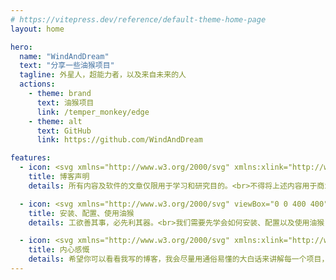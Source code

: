 ```yaml
---
# https://vitepress.dev/reference/default-theme-home-page
layout: home

hero:
  name: "WindAndDream"
  text: "分享一些油猴项目"
  tagline: 外星人，超能力者，以及来自未来的人
  actions:
    - theme: brand
      text: 油猴项目
      link: /temper_monkey/edge
    - theme: alt
      text: GitHub
      link: https://github.com/WindAndDream

features:
  - icon: <svg xmlns="http://www.w3.org/2000/svg" xmlns:xlink="http://www.w3.org/1999/xlink" viewBox="0 0 1024 1024" version="1.1" p-id="3541" width="40" height="40"><path d="M959.256366 512C959.256366 264.98713 759.01287 64.743634 512 64.743634 264.98713 64.743634 64.743634 264.98713 64.743634 512 64.743634 759.01287 264.98713 959.256366 512 959.256366 759.01287 959.256366 959.256366 759.01287 959.256366 512L959.256366 512 959.256366 512 959.256366 512 959.256366 512 959.256366 512ZM117.36203 512C117.36203 294.047467 294.047467 117.36203 512 117.36203 729.952533 117.36203 906.63797 294.047467 906.63797 512 906.63797 729.952533 729.952533 906.63797 512 906.63797 294.047467 906.63797 117.36203 729.952533 117.36203 512L117.36203 512 117.36203 512 117.36203 512 117.36203 512 117.36203 512Z" fill="#FC5143" p-id="3542"/><path d="M484.457558 599.560299C484.457558 622.580963 495.008537 634.091122 516.110812 634.091122 537.213087 634.091122 547.764066 622.580963 547.764066 599.560299L547.764066 280.150193C547.764066 257.129529 537.213087 245.61937 516.110812 245.61937 495.008537 245.61937 484.457558 257.129529 484.457558 280.150193L484.457558 599.560299ZM478.702421 740.561158C480.62081 763.581821 493.090149 775.091981 516.110812 775.091981 539.131476 775.091981 551.600815 763.581821 553.519203 740.561158 551.600815 717.540494 539.131476 705.071155 516.110812 703.152767 493.090149 705.071155 480.62081 717.540494 478.702421 740.561158L478.702421 740.561158Z" fill="#FC5143" p-id="3543"/></svg>
    title: 博客声明
    details: 所有内容及软件的文章仅限用于学习和研究目的。<br>不得将上述内容用于商业或者非法用途，否则，一切后果请用户自负。

  - icon: <svg xmlns="http://www.w3.org/2000/svg" viewBox="0 0 400 400" width="40" height="40" fill="#5a5a5a"><g id="XMLID_273_"><g id="XMLID_78_"><path    id="XMLID_83_" class="st0" d="M304.8,0H95.2C42.6,0,0,42.6,0,95.2v209.6C0,357.4,42.6,400,95.2,400h209.6 c52.6,0,95.2-42.6,95.2-95.2V95.2C400,42.6,357.4,0,304.8,0z M106.3,375C61.4,375,25,338.6,25,293.8c0-44.9,36.4-81.3,81.3-81.3 c44.9,0,81.3,36.4,81.3,81.3C187.5,338.6,151.1,375,106.3,375z M293.8,375c-44.9,0-81.3-36.4-81.3-81.3 c0-44.9,36.4-81.3,81.3-81.3c44.9,0,81.3,36.4,81.3,81.3C375,338.6,338.6,375,293.8,375z"/></g><g id="XMLID_67_" class="st2"><path id="XMLID_74_" class="st3" d="M304.8,0H95.2C42.6,0,0,42.6,0,95.2v209.6C0,357.4,42.6,400,95.2,400h209.6 c52.6,0,95.2-42.6,95.2-95.2V95.2C400,42.6,357.4,0,304.8,0z M106.3,375C61.4,375,25,338.6,25,293.8c0-44.9,36.4-81.3,81.3-81.3 c44.9,0,81.3,36.4,81.3,81.3C187.5,338.6,151.1,375,106.3,375z M293.8,375c-44.9,0-81.3-36.4-81.3-81.3 c0-44.9,36.4-81.3,81.3-81.3c44.9,0,81.3,36.4,81.3,81.3C375,338.6,338.6,375,293.8,375z"/></g></g></svg>
    title: 安装、配置、使用油猴
    details: 工欲善其事，必先利其器。<br>我们需要先学会如何安装、配置以及使用油猴，本博客中有详细教程哦！

  - icon: <svg xmlns="http://www.w3.org/2000/svg" xmlns:xlink="http://www.w3.org/1999/xlink" viewBox="0 0 1024 1024" version="1.1" p-id="4813" width="40" height="40"><path d="M313.066667 101.653333c121.493333-61.76 273.706667-63.573333 395.413333-1.706666-4.266667 4.906667-12.906667 14.72-17.173333 19.626666-113.6-48-245.866667-51.413333-357.76 3.306667-5.12-5.333333-15.36-15.893333-20.48-21.226667z" fill="#EFA654" p-id="4814"/><path d="M201.92 128.746667c5.226667-54.4 80.106667-69.866667 111.146667-27.093334 5.12 5.333333 15.36 15.893333 20.48 21.226667-3.84 15.786667-6.293333 32.426667-14.933334 46.506667-18.56 3.306667-16.746667-21.226667-24.64-32-2.986667-7.466667-6.4-14.72-10.24-21.76-23.893333-29.76-56.64 2.773333-81.813333 13.12z" fill="#B25120" p-id="4815"/><path d="M333.546667 122.88c111.893333-54.72 244.16-51.306667 357.76-3.306667 4.16 18.88 7.466667 37.973333 10.133333 57.066667 6.613333-17.28 12.48-34.88 19.946667-51.946667 56.213333 31.893333 100.16 79.146667 145.173333 124.373334-83.626667-24.96-186.24-31.36-255.253333 31.573333-29.226667 22.186667-36.373333 70.613333-1.813334 91.733333 18.986667 22.613333 44.8 1.066667 66.133334-5.546666-6.293333 37.653333-48.32 53.76-62.08 88.32-54.186667 100.693333-150.826667 179.093333-264.64 198.933333-32.96 6.293333-70.08-1.92-99.413334 17.706667 20.906667 21.226667 36.693333 46.4 53.76 70.613333-61.013333-38.613333-100.266667-105.92-104.64-177.92l-18.986666-1.706667c-6.186667 72.533333 39.146667 133.12 80.64 187.52-42.453333-23.68-82.24-82.453333-135.253334-48.96-42.133333-93.866667-61.546667-204.266667-24.64-303.04 10.24-11.093333 24.746667-16.96 37.76-24.106666 77.226667-33.28 172.16-32.96 245.013334 11.52 36.266667 29.653333 86.186667-33.066667 55.04-65.386667-55.893333-89.066667-174.613333-94.826667-268.693334-84.16 37.973333-37.12 74.773333-77.12 124.48-98.773333 7.893333 10.773333 6.08 35.306667 24.64 32 8.64-14.08 11.093333-30.72 14.933334-46.506667M162.24 405.12c-34.56 5.76-70.933333 35.84-67.306667 73.066667 22.4 30.293333 58.133333 53.546667 97.173334 48.853333 39.68 1.493333 94.933333-31.253333 74.88-77.226667-22.08-32.96-65.493333-53.866667-104.746667-44.693333z" fill="#FDE977" p-id="4816"/><path d="M708.48 99.946667c32.106667-43.733333 106.133333-24.64 113.92 29.013333-26.666667-10.56-56.96-42.026667-84.8-16.533333-4.053333 3.093333-12.16 9.28-16.213333 12.266666-7.466667 17.066667-13.333333 34.666667-19.946667 51.946667-2.666667-19.093333-5.973333-38.186667-10.133333-57.066667 4.266667-4.906667 12.906667-14.72 17.173333-19.626666z" fill="#B25120" p-id="4817"/><path d="M150.186667 240.746667c29.226667-54.72 82.24-92.586667 133.546666-125.12 3.84 7.04 7.253333 14.293333 10.24 21.76-49.706667 21.653333-86.506667 61.653333-124.48 98.773333-4.8 1.173333-14.4 3.413333-19.306666 4.586667zM721.386667 124.693333c4.053333-2.986667 12.16-9.173333 16.213333-12.266666 62.613333 37.973333 120.96 87.573333 157.973333 151.573333-5.866667-3.093333-17.813333-9.066667-23.68-12.16-1.386667-0.64-4.053333-2.026667-5.333333-2.773333-45.013333-45.226667-88.96-92.48-145.173333-124.373334z" fill="#EFA654" p-id="4818"/><path d="M150.186667 240.746667c4.906667-1.173333 14.506667-3.413333 19.306666-4.586667 94.08-10.666667 212.8-4.906667 268.693334 84.16 31.146667 32.32-18.773333 95.04-55.04 65.386667-72.853333-44.48-167.786667-44.8-245.013334-11.52-22.826667 3.946667-45.76-0.32-58.986666-20.586667-21.226667-54.186667 36.586667-84.373333 71.04-112.853333m44.693333 7.36c-28.373333 5.973333-55.68 16.426667-80.106667 32.213333 30.08 11.626667 56.213333 32.64 42.666667 67.626667 54.186667-7.36 109.013333-6.186667 163.413333-4.266667 37.546667 1.066667 66.88 47.36 104.64 29.333333 22.826667-55.786667-37.546667-94.933333-82.56-109.973333-47.786667-12.373333-98.773333-26.133333-148.053333-14.933333zM611.306667 280.64c69.013333-62.933333 171.626667-56.533333 255.253333-31.573333 1.28 0.746667 3.946667 2.133333 5.333333 2.773333 5.866667 3.093333 17.813333 9.066667 23.68 12.16 0.64 0.32 1.813333 1.066667 2.453334 1.493333 39.146667 22.293333 80 70.08 48.106666 115.2l-8.213333 12.373334c-83.84-26.24-175.573333-70.186667-262.293333-26.24-21.333333 6.613333-47.146667 28.16-66.133334 5.546666-34.56-21.12-27.413333-69.546667 1.813334-91.733333m105.493333-33.493333c-32 5.333333-62.08 18.56-89.28 34.666666 36.266667 4.586667 56.64 24.96 51.093333 61.973334 81.28-12.8 168.32-13.546667 238.4 35.733333 45.973333-3.733333 33.173333-66.773333 3.2-84.053333-58.56-39.893333-133.546667-56.32-203.413333-48.32z" fill="#1F1F1F" p-id="4819"/><path d="M194.88 248.106667c49.28-11.2 100.266667 2.56 148.053333 14.933333 45.013333 15.04 105.386667 54.186667 82.56 109.973333-37.76 18.026667-67.093333-28.266667-104.64-29.333333-54.4-1.92-109.226667-3.093333-163.413333 4.266667 13.546667-34.986667-12.586667-56-42.666667-67.626667 24.426667-15.786667 51.733333-26.24 80.106667-32.213333zM716.8 247.146667c69.866667-8 144.853333 8.426667 203.413333 48.32 29.973333 17.28 42.773333 80.32-3.2 84.053333-70.08-49.28-157.12-48.533333-238.4-35.733333 5.546667-37.013333-14.826667-57.386667-51.093333-61.973334 27.2-16.106667 57.28-29.333333 89.28-34.666666z" fill="#FFFFFF" p-id="4820"/><path d="M866.56 249.066667z" fill="#FDE977" p-id="4821"/><path d="M895.573333 264zM79.146667 353.6c13.226667 20.266667 36.16 24.533333 58.986666 20.586667-13.013333 7.146667-27.52 13.013333-37.76 24.106666-36.906667 98.773333-17.493333 209.173333 24.64 303.04 78.826667 180.266667 298.88 290.986667 489.706667 235.626667 167.466667-40.853333 302.826667-187.946667 330.24-358.186667 16-61.546667 1.28-124.373333-7.04-185.706666l8.213333-12.373334c76.053333 196.8-28.48 437.226667-213.013333 534.293334-115.946667 64.426667-260.693333 72.533333-384.32 26.026666C190.4 881.6 71.573333 728.106667 57.28 559.04c-9.173333-69.44 6.506667-138.24 21.866667-205.44z" fill="#EFA654" p-id="4822"/><path d="M675.626667 366.826667c86.72-43.946667 178.453333 0 262.293333 26.24 8.32 61.333333 23.04 124.16 7.04 185.706666-27.413333 170.24-162.773333 317.333333-330.24 358.186667-190.826667 55.36-410.88-55.36-489.706667-235.626667 53.013333-33.493333 92.8 25.28 135.253334 48.96 117.653333 99.093333 293.44 121.066667 428.693333 44.906667 80.746667-42.666667 143.786667-128.533333 142.4-222.08-21.12 45.546667-35.093333 96.64-72.213333 132.48C642.453333 825.386667 437.333333 842.88 303.253333 742.4c-17.066667-24.213333-32.853333-49.386667-53.76-70.613333 29.333333-19.626667 66.453333-11.413333 99.413334-17.706667 113.813333-19.84 210.453333-98.24 264.64-198.933333 13.76-34.56 55.786667-50.666667 62.08-88.32m140.8 44.8c-31.36 5.44-67.2 29.226667-55.36 65.813333 25.493333 57.813333 127.04 58.133333 152.533333 0.106667 14.293333-54.826667-56.746667-71.68-97.173333-65.92z" fill="#FFD174" p-id="4823"/><path d="M162.24 405.12c39.253333-9.173333 82.666667 11.733333 104.746667 44.693333 20.053333 45.973333-35.2 78.72-74.88 77.226667-39.04 4.693333-74.773333-18.56-97.173334-48.853333-3.626667-37.226667 32.746667-67.306667 67.306667-73.066667z" fill="#EFA654" p-id="4824"/><path d="M816.426667 411.626667c40.426667-5.76 111.466667 11.093333 97.173333 65.92-25.493333 58.026667-127.04 57.706667-152.533333-0.106667-11.84-36.586667 24-60.373333 55.36-65.813333z" fill="#F29556" p-id="4825"/><path d="M179.626667 562.773333l18.986666 1.706667c4.373333 72 43.626667 139.306667 104.64 177.92 134.08 100.48 339.2 82.986667 455.893334-36.8 37.12-35.84 51.093333-86.933333 72.213333-132.48 1.386667 93.546667-61.653333 179.413333-142.4 222.08-135.253333 76.16-311.04 54.186667-428.693333-44.906667-41.493333-54.4-86.826667-114.986667-80.64-187.52z" fill="#690302" p-id="4826"/></svg>
    title: 内心感慨
    details: 希望你可以看看我写的博客，我会尽量用通俗易懂的大白话来讲解每一个项目，保证你看完不迷糊。
---
```

